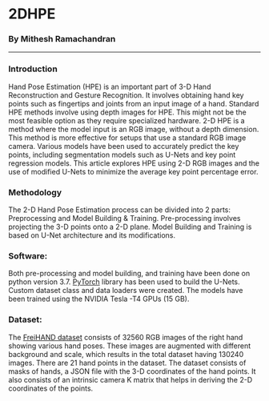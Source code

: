 # 2DHPE

### By Mithesh Ramachandran

----

### Introduction

Hand Pose Estimation (HPE) is an important part of 3-D Hand Reconstruction and Gesture Recognition. It involves obtaining hand key points such as fingertips and joints from an input image of a hand. Standard HPE methods involve using depth images for HPE. This might not be the most feasible option as they require specialized hardware. 2-D HPE is a method where the model input is an RGB image, without a depth dimension. This method is more effective for setups that use a standard RGB image camera. Various models have been used to accurately predict the key points, including segmentation models such as U-Nets and key point regression models. This article explores HPE using 2-D RGB images and the use of modified U-Nets to minimize the average key point percentage error.

### Methodology

The 2-D Hand Pose Estimation process can be divided into 2 parts: Preprocessing and Model Building & Training. Pre-processing involves projecting the 3-D points onto a 2-D plane. Model Building and Training is based on U-Net architecture and its modifications.

### Software:

Both pre-processing and model building, and training have been done on python version 3.7. [PyTorch](https://github.com/pytorch/pytorch) library has been used to build the U-Nets. Custom dataset class and data loaders were created. The models have been trained using the NVIDIA Tesla -T4 GPUs (15 GB).

### Dataset:

The [FreiHAND dataset](https://github.com/lmb-freiburg/freihand) consists of 32560 RGB images of the right hand showing various hand poses. These images are augmented with different background and scale, which results in the total dataset having 130240 images. There are 21 hand points in the dataset.
The dataset consists of masks of hands, a JSON file with the 3-D coordinates of the hand points. It also consists of an intrinsic camera K matrix that helps in deriving the 2-D coordinates of the points.
